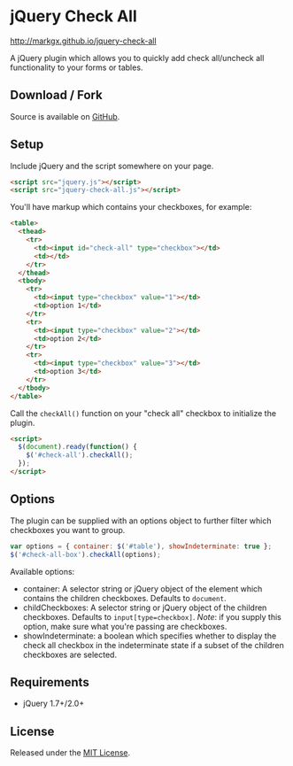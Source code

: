 # jQuery Check All

http://markgx.github.io/jquery-check-all

A jQuery plugin which allows you to quickly add check all/uncheck all functionality to your forms or tables.

## Download / Fork

Source is available on [GitHub](https://github.com/markgx/jquery-check-all).

## Setup

Include jQuery and the script somewhere on your page.

```html
<script src="jquery.js"></script>
<script src="jquery-check-all.js"></script>
```

You'll have markup which contains your checkboxes, for example:

```html
<table>
  <thead>
    <tr>
      <td><input id="check-all" type="checkbox"></td>
      <td></td>
    </tr>
  </thead>
  <tbody>
    <tr>
      <td><input type="checkbox" value="1"></td>
      <td>option 1</td>
    </tr>
    <tr>
      <td><input type="checkbox" value="2"></td>
      <td>option 2</td>
    </tr>
    <tr>
      <td><input type="checkbox" value="3"></td>
      <td>option 3</td>
    </tr>
  </tbody>
</table>
```

Call the `checkAll()` function on your "check all" checkbox to initialize the plugin.

```html
<script>
  $(document).ready(function() {
    $('#check-all').checkAll();
  });
</script>
```

## Options

The plugin can be supplied with an options object to further filter which checkboxes you want to group.

```js
var options = { container: $('#table'), showIndeterminate: true };
$('#check-all-box').checkAll(options);
```

Available options:

- container: A selector string or jQuery object of the element which contains the children checkboxes. Defaults to `document`.
- childCheckboxes: A selector string or jQuery object of the children checkboxes. Defaults to `input[type=checkbox]`. _Note_: if you supply this option, make sure what you're passing are checkboxes.
- showIndeterminate: a boolean which specifies whether to display the check all checkbox in the indeterminate state if a subset of the children checkboxes are selected.

## Requirements

- jQuery 1.7+/2.0+

## License

Released under the [MIT License](http://www.opensource.org/licenses/MIT).
